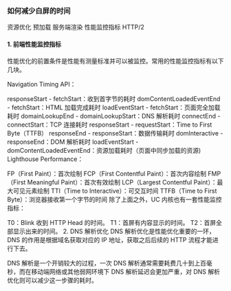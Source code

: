 ### 如何减少白屏的时间
资源优化 预加载 服务端渲染 性能监控指标 HTTP/2

#### 1. 前端性能监控指标
性能优化的前置条件是性能有测量标准并可以被监控。常用的性能监控指标有以下几块。

Navigation Timing API：

responseStart - fetchStart：收到首字节的耗时
domContentLoadedEventEnd - fetchStart：HTML 加载完成耗时
loadEventStart - fetchStart：页面完全加载耗时
domainLookupEnd - domainLookupStart：DNS 解析耗时
connectEnd - connectStart：TCP 连接耗时
responseStart - requestStart：Time to First Byte（TTFB）
responseEnd - responseStart：数据传输耗时
domInteractive - responseEnd：DOM 解析耗时
loadEventStart - domContentLoadedEventEnd：资源加载耗时（页面中同步加载的资源)
Lighthouse Performance：

FP（First Paint）：首次绘制
FCP（First Contentful Paint）：首次内容绘制
FMP（First Meaningful Paint）：首次有效绘制
LCP（Largest Contentful Paint）：最大可见元素绘制
TTI（Time to Interactive）：可交互时间
TTFB（Time to First Byte）：浏览器接收第一个字节的时间
除了上面之外，UC 内核也有一套性能监控指标：

T0：Blink 收到 HTTP Head 的时间。
T1：首屏有内容显示的时间。
T2：首屏全部显示出来的时间。
2. DNS 解析优化
DNS 解析优化是性能优化重要的一环，DNS 的作用是根据域名获取对应的 IP 地址，获取之后后续的 HTTP 流程才能进行下去。

DNS 解析是一个开销较大的过程，一次 DNS 解析通常需要耗费几十到上百毫秒，而在移动端网络或其他弱网环境下 DNS 解析延迟会更加严重，对 DNS 解析优化则可以减少这一步骤的耗时。
